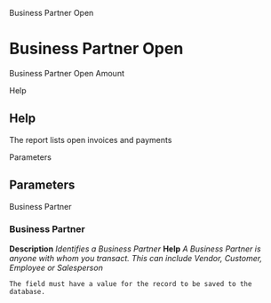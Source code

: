 
Business Partner Open
# Business Partner Open


Business Partner Open Amount

Help
## Help

The report lists open invoices and payments

Parameters
## Parameters


Business Partner
### Business Partner

**Description**
 *Identifies a Business Partner*
**Help**
 *A Business Partner is anyone with whom you transact.  This can include Vendor, Customer, Employee or Salesperson*

```
The field must have a value for the record to be saved to the database.
```